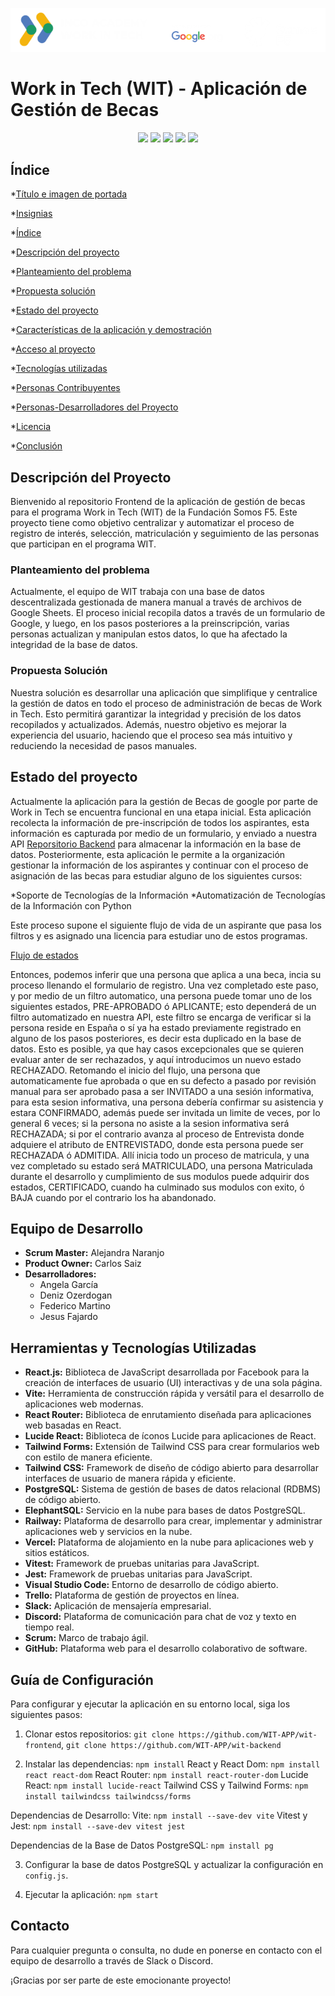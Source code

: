 
![LOGOS WORK IN TECH, Google y Somos F5](https://github.com/WIT-APP/wit-frontend/blob/main/src/assets/footer-image.png?raw=true)
 <h1>Work in Tech (WIT) - Aplicación de Gestión de Becas</h1>

 <p align="center">
   <img src="https://img.shields.io/badge/STATUS-EN%20DESAROLLO-green">
   <img src="https://img.shields.io/github/license/WIT-APP/wit-frontend">
   <img src="https://img.shields.io/github/issues/WIT-APP/wit-frontend">
   <img src="https://img.shields.io/github/languages/count/WIT-APP/wit-frontend">
   <img src="https://img.shields.io/github/contributors/WIT-APP/wit-frontend">
  </p>

<h2>Índice</h2>

*[Título e imagen de portada](#Título-e-imagen-de-portada)

*[Insignias](#insignias)

*[Índice](#índice)

*[Descripción del proyecto](#descripción-del-proyecto)

*[Planteamiento del problema](#planteamiento-del-problema)

*[Propuesta solución](#propuesta-solucion)

*[Estado del proyecto](#Estado-del-proyecto)

*[Características de la aplicación y demostración](#Características-de-la-aplicación-y-demostración)

*[Acceso al proyecto](#acceso-proyecto)

*[Tecnologías utilizadas](#tecnologías-utilizadas)

*[Personas Contribuyentes](#personas-contribuyentes)

*[Personas-Desarrolladores del Proyecto](#personas-desarrolladores)

*[Licencia](#licencia)

*[Conclusión](#conclusión)


<h2>Descripción del Proyecto</h2>

Bienvenido al repositorio Frontend de la aplicación de gestión de becas para el programa Work in Tech (WIT) de la Fundación Somos F5. Este proyecto tiene como objetivo centralizar y automatizar el proceso de registro de interés, selección, matriculación y seguimiento de las personas que participan en el programa WIT.

<h3>Planteamiento del problema</h3>

Actualmente, el equipo de WIT trabaja con una base de datos descentralizada gestionada de manera manual a través de archivos de Google Sheets. El proceso inicial recopila datos a través de un formulario de Google, y luego, en los pasos posteriores a la preinscripción, varias personas actualizan y manipulan estos datos, lo que ha afectado la integridad de la base de datos.

<h3>Propuesta Solución</h3>

Nuestra solución es desarrollar una aplicación que simplifique y centralice la gestión de datos en todo el proceso de administración de becas de Work in Tech. Esto permitirá garantizar la integridad y precisión de los datos recopilados y actualizados. Además, nuestro objetivo es mejorar la experiencia del usuario, haciendo que el proceso sea más intuitivo y reduciendo la necesidad de pasos manuales.

<h2>Estado del proyecto</h2>

Actualmente la aplicación para la gestión de Becas de google por parte de Work in Tech se encuentra funcional en una etapa inicial. Esta aplicación recolecta la información de pre-inscripción de todos los aspirantes, esta información es capturada por medio de un formulario, y enviado a nuestra API [Reporsitorio Backend](https://github.com/WIT-APP/wit-backend) para almacenar la información en la base de datos. Posteriormente, esta aplicación le permite a la organización gestionar la información de los aspirantes y continuar con el proceso de asignación de las becas para estudiar alguno de los siguientes cursos:

*Soporte de Tecnologías de la Información
*Automatización de Tecnologías de la Información con Python

Este proceso supone el siguiente flujo de vida de un aspirante que pasa los filtros y es asignado una licencia para estudiar uno de estos programas.


[Flujo de estados](https://github.com/WIT-APP/wit-frontend/blob/main/src/assets/Estados%20(4).png?raw=true)

<p>Entonces, podemos inferir que una persona que aplica a una beca, incia su proceso llenando el formulario de registro. Una vez completado este paso, y por medio de un filtro automatico, una persona puede tomar uno de los siguientes estados, <span weigth='bold'>PRE-APROBADO</span> ó <span weigth='bold'>APLICANTE</span>; esto dependerá de un filtro automatizado en nuestra API, este filtro se encarga de verificar si la persona reside en España o sí ya ha estado previamente registrado en alguno de los pasos posteriores, es decir esta duplicado en la base de datos. Esto es posible, ya que hay casos excepcionales que se quieren evaluar anter de ser rechazados, y aquí introducimos un nuevo estado <span weigth='bold'>RECHAZADO</span>.
Retomando el inicio del flujo, una persona que automaticamente fue aprobada o que en su defecto a pasado por revisión manual para ser aprobado pasa a ser <span weigth='bold'>INVITADO</span> a una sesión informativa, para esta sesion informativa, una persona debería confirmar su asistencia y estara <span weigth='bold'>CONFIRMADO</span>, además puede ser invitada un limite de veces, por lo general 6 veces; si la persona no asiste a la sesion informativa será RECHAZADA; si por el contrario avanza al proceso de Entrevista donde adquiere el atributo de <span weigth='bold'>ENTREVISTADO</span>, donde esta persona puede ser RECHAZADA ó <span weigth='bold'>ADMITIDA</span>. Allí inicia todo un proceso de matricula, y una vez completado su estado será <span weigth='bold'>MATRICULADO</span>, una persona Matriculada durante el desarrollo y cumplimiento de sus modulos puede adquirir dos estados, <span weigth='bold'>CERTIFICADO</span>, cuando ha culminado sus modulos con exito, ó <span weigth='bold'>BAJA </span>cuando por el contrario los ha abandonado.</p>

## Equipo de Desarrollo

- **Scrum Master:** Alejandra Naranjo
- **Product Owner:** Carlos Saiz
- **Desarrolladores:**
  - Angela García
  - Deniz Ozerdogan
  - Federico Martino
  - Jesus Fajardo

## Herramientas y Tecnologías Utilizadas

- **React.js:** Biblioteca de JavaScript desarrollada por Facebook para la creación de interfaces de usuario (UI) interactivas y de una sola página.
- **Vite:** Herramienta de construcción rápida y versátil para el desarrollo de aplicaciones web modernas.
- **React Router:** Biblioteca de enrutamiento diseñada para aplicaciones web basadas en React.
- **Lucide React:** Biblioteca de íconos Lucide para aplicaciones de React.
- **Tailwind Forms:** Extensión de Tailwind CSS para crear formularios web con estilo de manera eficiente.
- **Tailwind CSS:** Framework de diseño de código abierto para desarrollar interfaces de usuario de manera rápida y eficiente.
- **PostgreSQL:** Sistema de gestión de bases de datos relacional (RDBMS) de código abierto.
- **ElephantSQL:** Servicio en la nube para bases de datos PostgreSQL.
- **Railway:** Plataforma de desarrollo para crear, implementar y administrar aplicaciones web y servicios en la nube.
- **Vercel:** Plataforma de alojamiento en la nube para aplicaciones web y sitios estáticos.
- **Vitest:** Framework de pruebas unitarias para JavaScript.
- **Jest:** Framework de pruebas unitarias para JavaScript.
- **Visual Studio Code:** Entorno de desarrollo de código abierto.
- **Trello:** Plataforma de gestión de proyectos en línea.
- **Slack:** Aplicación de mensajería empresarial.
- **Discord:** Plataforma de comunicación para chat de voz y texto en tiempo real.
- **Scrum:** Marco de trabajo ágil.
- **GitHub:** Plataforma web para el desarrollo colaborativo de software.

## Guía de Configuración

Para configurar y ejecutar la aplicación en su entorno local, siga los siguientes pasos:

1. Clonar estos repositorios: 
`git clone https://github.com/WIT-APP/wit-frontend`, 
`git clone https://github.com/WIT-APP/wit-backend`

2. Instalar las dependencias: `npm install`
React y React Dom: `npm install react react-dom`
React Router: `npm install react-router-dom`
Lucide React: `npm install lucide-react`
Tailwind CSS y Tailwind Forms: `npm install tailwindcss tailwindcss/forms`

Dependencias de Desarrollo:
Vite: `npm install --save-dev vite`
Vitest y Jest: `npm install --save-dev vitest jest`

Dependencias de la Base de Datos
PostgreSQL: `npm install pg`

3. Configurar la base de datos PostgreSQL y actualizar la configuración en `config.js`.

4. Ejecutar la aplicación: `npm start`

## Contacto

Para cualquier pregunta o consulta, no dude en ponerse en contacto con el equipo de desarrollo a través de Slack o Discord.

¡Gracias por ser parte de este emocionante proyecto!